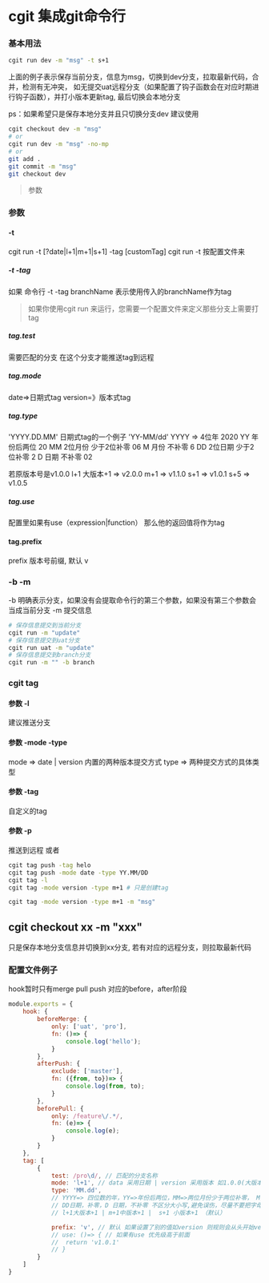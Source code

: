 # cgit 集成git命令行

### 基本用法
```sh
cgit run dev -m "msg" -t s+1
```
上面的例子表示保存当前分支，信息为msg，切换到dev分支，拉取最新代码，合并，检测有无冲突，
如无提交uat远程分支（如果配置了钩子函数会在对应时期进行钩子函数），并打小版本更新tag, 最后切换会本地分支

ps：如果希望只是保存本地分支并且只切换分支dev 建议使用
```sh
cgit checkout dev -m "msg"
# or
cgit run dev -m "msg" -no-mp
# or
git add .
git commit -m "msg"
git checkout dev
```


> 参数
### 参数

#### -t
cgit run -t [?date|l+1|m+1|s+1] -tag [customTag]
cgit run -t 按配置文件来 

##### -t -tag
如果 命令行 -t -tag branchName
表示使用传入的branchName作为tag


> 如果你使用cgit run 来运行，您需要一个配置文件来定义那些分支上需要打tag
##### tag.test
需要匹配的分支   在这个分支才能推送tag到远程

##### tag.mode 
date=>日期式tag  version=》版本式tag  

##### tag.type
'YYYY.DD.MM' 日期式tag的一个例子  'YY-MM/dd'
YYYY => 4位年 2020
YY 年份后两位 20
MM 2位月份 少于2位补零  06
M 月份 不补零    6
DD 2位日期 少于2位补零  2
D 日期 不补零  02

若原版本号是v1.0.0
l+1 大版本+1   => v2.0.0
m+1 => v1.1.0
s+1 => v1.0.1
s+5 => v1.0.5

##### tag.use
配置里如果有use（expression|function）  那么他的返回值将作为tag

#### tag.prefix
prefix 版本号前缀, 默认 v


### -b -m
-b 明确表示分支，如果没有会提取命令行的第三个参数，如果没有第三个参数会当成当前分支
-m 提交信息

```sh
# 保存信息提交到当前分支
cgit run -m "update"
# 保存信息提交到uat分支
cgit run uat -m "update"
# 保存信息提交到branch分支
cgit run -m "" -b branch
```


### cgit tag
#### 参数 -l
建议推送分支

#### 参数 -mode -type
mode => date | version 内置的两种版本提交方式
type => 两种提交方式的具体类型

#### 参数 -tag
自定义的tag

#### 参数 -p
推送到远程
或者
```sh
cgit tag push -tag helo
cgit tag push -mode date -type YY.MM/DD
cgit tag -l
cgit tag -mode version -type m+1 # 只是创建tag

cgit tag -mode version -type m+1 -m "msg"
```


## cgit checkout xx -m "xxx"
只是保存本地分支信息并切换到xx分支, 若有对应的远程分支，则拉取最新代码 


### 配置文件例子
hook暂时只有merge pull push 对应的before，after阶段

```js
module.exports = {
	hook: {
		beforeMerge: {
			only: ['uat', 'pro'],
			fn: ()=> {
				console.log('hello');
			}
		},
		afterPush: {
			exclude: ['master'],
			fn: ({from, to})=> {
				console.log(from, to);
			}
		},
		beforePull: {
			only: /feature\/.*/,
			fn: (e)=> {
				console.log(e);
			}
		}
	},
	tag: [
		{
			test: /pro\d/, // 匹配的分支名称
			mode: 'l+1', // data 采用日期 | version 采用版本 如1.0.0(大版本.中版本.小版本)
			type: 'MM.dd',
			// YYYY=> 四位数的年，YY=>年份后两位，MM=>两位月份少于两位补零， M,月份不补零，
			// DD日期，补零，D 日期，不补零 不区分大小写,避免误伤，尽量不要把字母作为分隔符
			// l+1大版本+1 | m+1中版本+1 |  s+1 小版本+1 （默认）

			prefix: 'v', // 默认 如果设置了别的值如version 则规则会从头开始version1.0.0
			// use: ()=> { // 如果有use 优先级高于前面
			// 	return 'v1.0.1'
			// }
		}
	]
}
```